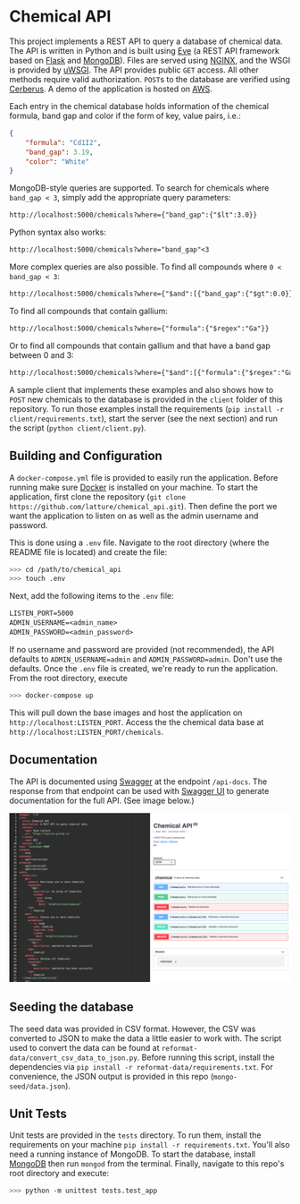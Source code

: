 Chemical API
============
This project implements a REST API to query a database of chemical data.
The API is written in Python and is built using [Eve](http://python-eve.org/) (a REST API framework based on [Flask](http://flask.pocoo.org/) and [MongoDB](https://www.mongodb.com/)).
Files are served using [NGINX](https://www.nginx.com/), and the WSGI is provided by [uWSGI](https://uwsgi-docs.readthedocs.io/).
The API provides public `GET` access. 
All other methods require valid authorization.
`POST`s to the database are verified using [Cerberus](http://docs.python-cerberus.org/).
A demo of the application is hosted on [AWS](http://ec2-13-57-9-7.us-west-1.compute.amazonaws.com:5000/chemicals).

Each entry in the chemical database holds information of the chemical formula, band gap and color if the form of key, value pairs, i.e.:

```JSON
{
    "formula": "Cd1I2",
    "band_gap": 3.19,
    "color": "White"
}
```

MongoDB-style queries are supported.
To search for chemicals where `band_gap < 3`, simply add the appropriate query parameters:

```txt
http://localhost:5000/chemicals?where={"band_gap":{"$lt":3.0}}
```

Python syntax also works:
```txt
http://localhost:5000/chemicals?where="band_gap"<3
```

More complex queries are also possible.
To find all compounds where `0 < band_gap < 3`:

```txt
http://localhost:5000/chemicals?where={"$and":[{"band_gap":{"$gt":0.0}},{"band_gap":{"$lt":3.0}}]}
```

To find all compounds that contain gallium:

```txt
http://localhost:5000/chemicals?where={"formula":{"$regex":"Ga"}}
```

Or to find all compounds that contain gallium and that have a band gap between 0 and 3:

```txt
http://localhost:5000/chemicals?where={"$and":[{"formula":{"$regex":"Ga"}},{"band_gap":{"$gt":0.0}},{"band_gap":{"$lt":3.0}}]}
```

A sample client that implements these examples and also shows how to `POST` new chemicals to the database is provided in the `client` folder of this repository. 
To run those examples install the requirements (`pip install -r client/requirements.txt`), start the server (see the next section) and run the script (`python client/client.py`). 


Building and Configuration
--------------------------
A `docker-compose.yml` file is provided to easily run the application.
Before running make sure [Docker](https://www.docker.com/) is installed on your machine.
To start the application, first clone the repository (`git clone https://github.com/latture/chemical_api.git`).
Then define the port we want the application to listen on as well as the admin username and password.

This is done using a `.env` file.
Navigate to the root directory (where the README file is located) and create the file:

```sh
>>> cd /path/to/chemical_api
>>> touch .env
```

Next, add the following items to the `.env` file:

```txt
LISTEN_PORT=5000
ADMIN_USERNAME=<admin_name>
ADMIN_PASSWORD=<admin_password>
```

If no username and password are provided (not recommended), the API defaults to `ADMIN_USERNAME=admin` and `ADMIN_PASSWORD=admin`. 
Don't use the defaults.
Once the `.env` file is created, we're ready to run the application.
From the root directory, execute

```sh
>>> docker-compose up
```

This will pull down the base images and host the application on `http://localhost:LISTEN_PORT`.
Access the the chemical data base at `http://localhost:LISTEN_PORT/chemicals`.


Documentation
-------------
The API is documented using [Swagger](https://swagger.io) at the endpoint `/api-docs`.
The response from that endpoint can be used with [Swagger UI](https://swagger.io/swagger-ui/) to generate documentation for the full API. (See image below.)

![swagger-docs](assets/swagger-docs.png)


Seeding the database
--------------------
The seed data was provided in CSV format.
However, the CSV was converted to JSON to make the data a little easier to work with.
The script used to convert the data can be found at `reformat-data/convert_csv_data_to_json.py`.
Before running this script, install the dependencies via `pip install -r reformat-data/requirements.txt`.
For convenience, the JSON output is provided in this repo (`mongo-seed/data.json`).


Unit Tests
----------
Unit tests are provided in the `tests` directory.
To run them, install the requirements on your machine `pip install -r requirements.txt`.
You'll also need a running instance of MongoDB.
To start the database, install [MongoDB](https://docs.mongodb.com/manual/installation) then run `mongod` from the terminal.
Finally, navigate to this repo's root directory and execute:

```sh
>>> python -m unittest tests.test_app
```
